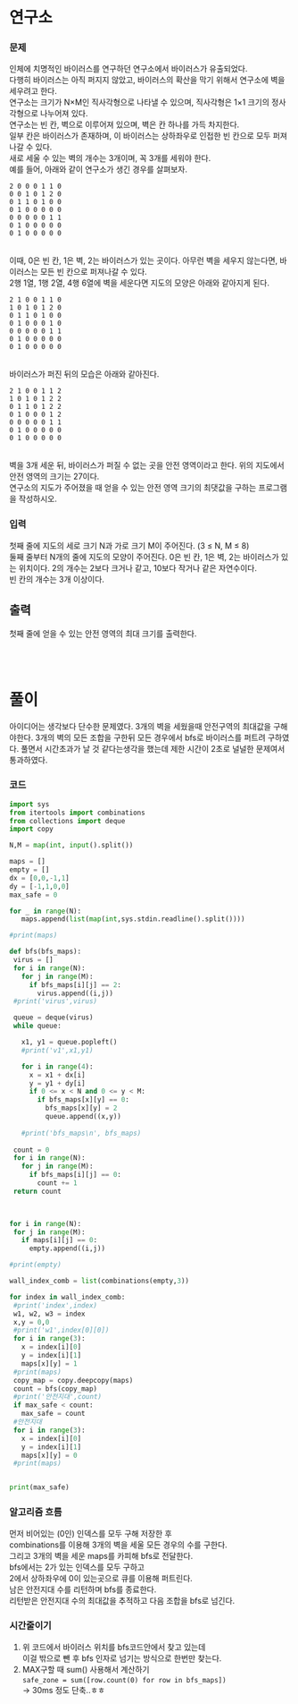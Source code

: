 # 연구소

### 문제 
인체에 치명적인 바이러스를 연구하던 연구소에서 바이러스가 유출되었다. </br>
다행히 바이러스는 아직 퍼지지 않았고, 바이러스의 확산을 막기 위해서 연구소에 벽을 세우려고 한다. </br>
연구소는 크기가 N×M인 직사각형으로 나타낼 수 있으며, 직사각형은 1×1 크기의 정사각형으로 나누어져 있다.  </br>
연구소는 빈 칸, 벽으로 이루어져 있으며, 벽은 칸 하나를 가득 차지한다.  </br>
일부 칸은 바이러스가 존재하며, 이 바이러스는 상하좌우로 인접한 빈 칸으로 모두 퍼져나갈 수 있다. </br>
새로 세울 수 있는 벽의 개수는 3개이며, 꼭 3개를 세워야 한다. </br>
예를 들어, 아래와 같이 연구소가 생긴 경우를 살펴보자. </br>
```
2 0 0 0 1 1 0
0 0 1 0 1 2 0 
0 1 1 0 1 0 0 
0 1 0 0 0 0 0 
0 0 0 0 0 1 1 
0 1 0 0 0 0 0 
0 1 0 0 0 0 0
```
 </br>
이때, 0은 빈 칸, 1은 벽, 2는 바이러스가 있는 곳이다. 아무런 벽을 세우지 않는다면, 바이러스는 모든 빈 칸으로 퍼져나갈 수 있다. </br>
2행 1열, 1행 2열, 4행 6열에 벽을 세운다면 지도의 모양은 아래와 같아지게 된다. </br>

```
2 1 0 0 1 1 0 
1 0 1 0 1 2 0 
0 1 1 0 1 0 0 
0 1 0 0 0 1 0 
0 0 0 0 0 1 1 
0 1 0 0 0 0 0 
0 1 0 0 0 0 0 
```
 </br>
바이러스가 퍼진 뒤의 모습은 아래와 같아진다. </br>

```
2 1 0 0 1 1 2 
1 0 1 0 1 2 2 
0 1 1 0 1 2 2
0 1 0 0 0 1 2 
0 0 0 0 0 1 1 
0 1 0 0 0 0 0 
0 1 0 0 0 0 0 
```
 </br>
벽을 3개 세운 뒤, 바이러스가 퍼질 수 없는 곳을 안전 영역이라고 한다. 위의 지도에서 안전 영역의 크기는 27이다. </br>
연구소의 지도가 주어졌을 때 얻을 수 있는 안전 영역 크기의 최댓값을 구하는 프로그램을 작성하시오. </br>

### 입력
첫째 줄에 지도의 세로 크기 N과 가로 크기 M이 주어진다. (3 ≤ N, M ≤ 8) </br>
둘째 줄부터 N개의 줄에 지도의 모양이 주어진다. 0은 빈 칸, 1은 벽, 2는 바이러스가 있는 위치이다. 
2의 개수는 2보다 크거나 같고, 10보다 작거나 같은 자연수이다. </br>
빈 칸의 개수는 3개 이상이다. </br>

## 출력
첫째 줄에 얻을 수 있는 안전 영역의 최대 크기를 출력한다. </br>



 </br> </br>

 # 풀이
 아이디어는 생각보다 단수한 문제였다.
 3개의 벽을 세웠을때 안전구역의 최대값을 구해야한다.
 3개의 벽의 모든 조합을 구한뒤 모든 경우에서 bfs로 바이러스를 퍼트려 구하였다.
 풀면서 시간초과가 날 것 같다는생각을 했는데
 제한 시간이 2초로 널널한 문제여서 통과하였다.

 ### 코드
 ```python
import sys
from itertools import combinations
from collections import deque
import copy

N,M = map(int, input().split())

maps = []
empty = []
dx = [0,0,-1,1]
dy = [-1,1,0,0]
max_safe = 0

for _ in range(N):
    maps.append(list(map(int,sys.stdin.readline().split())))

#print(maps)

def bfs(bfs_maps):
  virus = []
  for i in range(N):
    for j in range(M):
      if bfs_maps[i][j] == 2:
        virus.append((i,j))
  #print('virus',virus)

  queue = deque(virus)
  while queue:

    x1, y1 = queue.popleft()
    #print('v1',x1,y1)

    for i in range(4):
      x = x1 + dx[i]
      y = y1 + dy[i]
      if 0 <= x < N and 0 <= y < M:
        if bfs_maps[x][y] == 0:
          bfs_maps[x][y] = 2
          queue.append((x,y))
            
    #print('bfs_maps\n', bfs_maps)
    
  count = 0
  for i in range(N):
    for j in range(M):
      if bfs_maps[i][j] == 0:
        count += 1
  return count
  


for i in range(N):
  for j in range(M):
    if maps[i][j] == 0:
      empty.append((i,j))

#print(empty)

wall_index_comb = list(combinations(empty,3))

for index in wall_index_comb:
  #print('index',index)
  w1, w2, w3 = index
  x,y = 0,0
  #print('w1',index[0][0])
  for i in range(3):
    x = index[i][0]
    y = index[i][1]
    maps[x][y] = 1
  #print(maps)
  copy_map = copy.deepcopy(maps)
  count = bfs(copy_map)
  #print('안전지대',count)
  if max_safe < count:
    max_safe = count
  #안전지대
  for i in range(3):
    x = index[i][0]
    y = index[i][1]
    maps[x][y] = 0
  #print(maps)

 
print(max_safe)
```

 ### 알고리즘 흐름
 먼저 비어있는 (0인) 인덱스를 모두 구해 저장한 후 </br>
 combinations를 이용해 3개의 벽을 세울 모든 경우의 수를 구한다. </br>
 그리고 3개의 벽을 세운 maps를 카피해 bfs로 전달한다. </br>
 bfs에서는 2가 있는 인덱스를 모두 구하고 </br>
 2에서 상하좌우에 0이 있는곳으로 큐를 이용해 퍼트린다. </br>
 남은 안전지대 수를 리턴하며 bfs를 종료한다. </br>
 리턴받은 안전지대 수의 최대값을 추적하고 다음 조합을 bfs로 넘긴다. </br>

 ### 시간줄이기
 1. 위 코드에서 바이러스 위치를 bfs코드안에서 찾고 있는데  </br>이걸 밖으로 뺀 후 bfs 인자로 넘기는 방식으로 한번만 찾는다.
 2. MAX구할 때 sum() 사용해서 계산하기 </br> ``safe_zone = sum([row.count(0) for row in bfs_maps])``  </br>
 -> 30ms 정도 단축..ㅎㅎ


 
